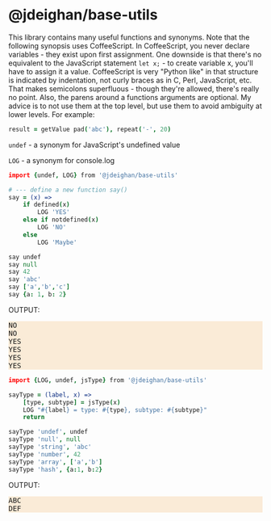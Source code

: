 @jdeighan/base-utils
====================

This library contains many useful functions and synonyms.
Note that the following synopsis uses CoffeeScript. In
CoffeeScript, you never declare variables - they exist
upon first assignment. One downside is that there's no
equivalent to the JavaScript statement `let x;` - to
create variable x, you'll have to assign it a value.
CoffeeScript is very "Python like" in that structure is
indicated by indentation, not curly braces as in C, Perl,
JavaScript, etc. That makes semicolons superfluous -
though they're allowed, there's really no point. Also,
the parens around a functions arguments are optional.
My advice is to not use them at the top level, but
use them to avoid ambiguity at lower levels. For example:

```coffee
result = getValue pad('abc'), repeat('-', 20)
```

`undef` - a synonym for JavaScript's undefined value

`LOG` - a synonym for console.log

```coffee example-good
import {undef, LOG} from '@jdeighan/base-utils'

# --- define a new function say()
say = (x) =>
	if defined(x)
		LOG 'YES'
	else if notdefined(x)
		LOG 'NO'
	else
		LOG 'Maybe'

say undef
say null
say 42
say 'abc'
say ['a','b','c']
say {a: 1, b: 2}
```

OUTPUT:
<pre style="background-color: antiquewhite">
NO
NO
YES
YES
YES
YES
</pre>

```coffee
import {LOG, undef, jsType} from '@jdeighan/base-utils'

sayType = (label, x) =>
	[type, subtype] = jsType(x)
	LOG "#{label} = type: #{type}, subtype: #{subtype}"
	return

sayType 'undef', undef
sayType 'null', null
sayType 'string', 'abc'
sayType 'number', 42
sayType 'array', ['a','b']
sayType 'hash', {a:1, b:2}
```

OUTPUT:
<pre style="background-color: antiquewhite">
ABC
DEF
</pre>
